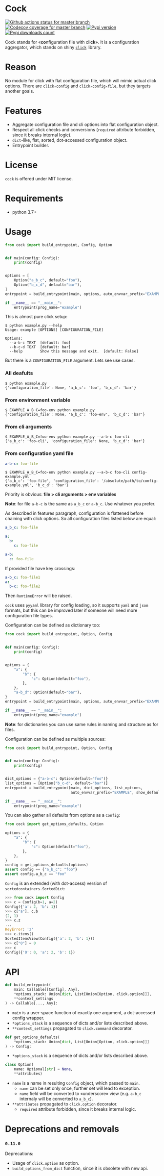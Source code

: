 # Cock
[![Github actions status for master branch](https://github.com/pohmelie/cock/actions/workflows/ci.yml/badge.svg?branch=master)](https://github.com/pohmelie/cock/actions)
[![Codecov coverage for master branch](https://codecov.io/gh/pohmelie/cock/branch/master/graph/badge.svg)](https://codecov.io/gh/pohmelie/cock)
[![Pypi version](https://img.shields.io/pypi/v/cock.svg)](https://pypi.org/project/cock/)
[![Pypi downloads count](https://img.shields.io/pypi/dm/cock)](https://pypi.org/project/cock/)

Cock stands for «**co**nfiguration file with cli**ck**». It is a configuration aggregator, which stands on shiny [`click`](https://github.com/pallets/click) library.

# Reason
No module for click with flat configuration file, which will mimic actual click options. There are [`click-config`](https://pypi.org/project/click-config) and [`click-config-file`](https://pypi.org/project/click-config-file), but they targets another goals.

# Features
- Aggregate configuration file and cli options into flat configuration object.
- Respect all click checks and conversions (`required` attribute forbidden, since it breaks internal logic).
- `dict`-like, flat, sorted, dot-accessed configuration object.
- Entrypoint builder.

# License
`cock` is offered under MIT license.

# Requirements
- python 3.7+

# Usage
``` python
from cock import build_entrypoint, Config, Option


def main(config: Config):
    print(config)


options = [
    Option("a_b_c", default="foo"),
    Option("b_c_d", default="bar"),
]
entrypoint = build_entrypoint(main, options, auto_envvar_prefix="EXAMPLE", show_default=True)

if __name__ == "__main__":
    entrypoint(prog_name="example")
```
This is almost pure click setup:
```
$ python example.py --help
Usage: example [OPTIONS] [CONFIGURATION_FILE]

Options:
  --a-b-c TEXT  [default: foo]
  --b-c-d TEXT  [default: bar]
  --help        Show this message and exit.  [default: False]
```
But there is a `CONFIGURATION_FILE` argument. Lets see use cases.
### All deafults
```
$ python example.py
{'configuration_file': None, 'a_b_c': 'foo', 'b_c_d': 'bar'}
```
### From environment variable
```
$ EXAMPLE_A_B_C=foo-env python example.py
{'configuration_file': None, 'a_b_c': 'foo-env', 'b_c_d': 'bar'}
```
### From cli arguments
```
$ EXAMPLE_A_B_C=foo-env python example.py --a-b-c foo-cli
{'a_b_c': 'foo-cli', 'configuration_file': None, 'b_c_d': 'bar'}
```
### From configuration yaml file
``` yaml
a-b-c: foo-file
```
```
$ EXAMPLE_A_B_C=foo-env python example.py --a-b-c foo-cli config-example.yml
{'a_b_c': 'foo-file', 'configuration_file': '/absolute/path/to/config-example.yml', 'b_c_d': 'bar'}
```

Priority is obvious: **file > cli arguments > env variables**

**Note**: for file `a-b-c` is the same as `a_b_c` or `a-b_c`. Use whatever you prefer.

As described in features paragraph, configuration is flattened before chaining with click options. So all configuration files listed below are equal:
``` yaml
a_b_c: foo-file
```
``` yaml
a:
  b:
    c: foo-file
```
``` yaml
a-b:
  c: foo-file
```
If provided file have key crossings:
``` yaml
a-b_c: foo-file1
a:
  b-c: foo-file2
```
Then `RuntimeError` will be raised.

`cock` uses `pyyaml` library for config loading, so it supports `yaml` and `json` formats, but this can be improved later if someone will need more configuration file types.

Configuration can be defined as dictionary too:
``` python
from cock import build_entrypoint, Option, Config


def main(config: Config):
    print(config)


options = {
    "a": {
        "b": {
            "c": Option(default="foo"),
        },
    },
    "a-b_d": Option(default="bar"),
}
entrypoint = build_entrypoint(main, options, auto_envvar_prefix="EXAMPLE", show_default=True)

if __name__ == "__main__":
    entrypoint(prog_name="example")
```

**Note**: for dictionaries you can use same rules in naming and structure as for files.

Configuration can be defined as multiple sources:
``` python
from cock import build_entrypoint, Option, Config


def main(config: Config):
    print(config)


dict_options = {"a-b-c": Option(default="foo")}
list_options = [Option("b_c-d", default="bar")]
entrypoint = build_entrypoint(main, dict_options, list_options,
                              auto_envvar_prefix="EXAMPLE", show_default=True)

if __name__ == "__main__":
    entrypoint(prog_name="example")
```

You can also gather all defaults from options as a `Config`:
``` python
from cock import get_options_defaults, Option

options = {
    "a": {
        "b": {
            "c": Option(default="foo"),
        },
    },
}
config = get_options_defaults(options)
assert config == {"a_b_c": "foo"}
assert config.a_b_c == "foo"
```

`Config` is an extended (with dot-access) version of `sortedcontainers.SortedDict`:
``` python
>>> from cock import Config
>>> c = Config(b=1, a=2)
Config({'a': 2, 'b': 1})
>>> c["a"], c.b
(2, 1)
>>> c.z
...
KeyError: 'z'
>>> c.items()
SortedItemsView(Config({'a': 2, 'b': 1}))
>>> c["0"] = 0
>>> c
Config({'0': 0, 'a': 2, 'b': 1})
```

# API
``` python
def build_entrypoint(
    main: Callable[[Config], Any],
    *options_stack: Union[dict, List[Union[Option, click.option]]],
    **context_settings
) -> Callable[..., Any]:
```
- `main` is a user-space function of exactly one argument, a dot-accessed config wrapper.
- `*options_stack` is a sequence of dicts and/or lists described above.
- `**context_settings` propagated to `click.command` decorator.

``` python
def get_options_defaults(
    *options_stack: Union[dict, List[Union[Option, click.option]]]
) -> Config:
```
- `*options_stack` is a sequence of dicts and/or lists described above.

``` python
class Option(
    name: Optional[str] = None,
    **attributes)
```
- `name` is a name in resulting `Config` object, which passed to `main`.
    - `name` can be set only once, further set will lead to exception.
    - `name` field will be converted to «underscore» view (e.g. `a-b_c` internaly will be converted to `a_b_c`).
- `**attributes` propagated to `click.option` decorator.
    - `required` attribute forbidden, since it breaks internal logic.


# Deprecations and removals
### `0.11.0`
Deprecations:
- Usage of `click.option` as option.
- `build_options_from_dict` function, since it is obsolete with new api.

